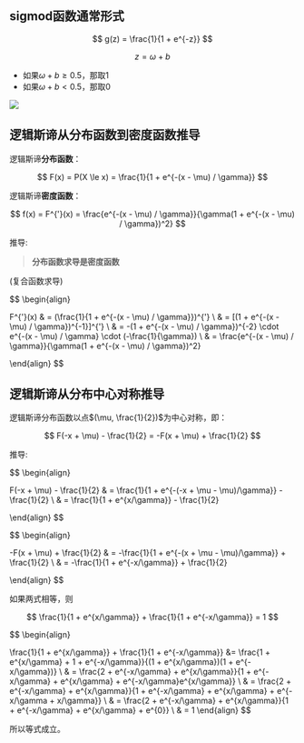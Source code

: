 
## sigmod函数通常形式

$$
g(z) = \frac{1}{1 + e^{-z}}
$$

$$
z = \omega + b
$$

- 如果$\omega + b \ge 0.5$，那取1
- 如果$\omega + b < 0.5$，那取0

![](Sigmoid_function_01.png)

## 逻辑斯谛从分布函数到密度函数推导

逻辑斯谛**分布函数**：

$$
F(x) = P(X \le x) = \frac{1}{1 + e^{-(x - \mu) / \gamma}}
$$

逻辑斯谛**密度函数**：

$$
f(x) = F^{'}(x) = \frac{e^{-(x - \mu) / \gamma}}{\gamma(1 + e^{-(x - \mu) / \gamma})^2}
$$

推导:

> **分布函数求导是密度函数**

(复合函数求导)

$$
\begin{align}

F^{'}(x) & = (\frac{1}{1 + e^{-(x - \mu) / \gamma}})^{'} \\
& = [(1 + e^{-(x - \mu) / \gamma})^{-1}]^{'} \\
& = -(1 + e^{-(x - \mu) / \gamma})^{-2} \cdot e^{-(x - \mu) / \gamma} \cdot (-\frac{1}{\gamma}) \\
& = \frac{e^{-(x - \mu) / \gamma}}{\gamma(1 + e^{-(x - \mu) / \gamma})^2}

\end{align}
$$

## 逻辑斯谛从分布中心对称推导

逻辑斯谛分布函数以点$(\mu, \frac{1}{2})$为中心对称，即：

$$
F(-x + \mu) - \frac{1}{2} = -F(x + \mu) + \frac{1}{2}
$$

推导:

$$
\begin{align}

F(-x + \mu) - \frac{1}{2} & = \frac{1}{1 + e^{-(-x + \mu - \mu)/\gamma}} - \frac{1}{2} \\
& = \frac{1}{1 + e^{x/\gamma}} - \frac{1}{2}

\end{align}
$$

$$
\begin{align}

-F(x + \mu) + \frac{1}{2} & = -\frac{1}{1 + e^{-(x + \mu - \mu)/\gamma}} + \frac{1}{2} \\
& = -\frac{1}{1 + e^{-x/\gamma}} + \frac{1}{2}

\end{align}
$$

如果两式相等，则

$$
\frac{1}{1 + e^{x/\gamma}} + \frac{1}{1 + e^{-x/\gamma}} = 1
$$

$$
\begin{align}

\frac{1}{1 + e^{x/\gamma}} + \frac{1}{1 + e^{-x/\gamma}} &= \frac{1 + e^{x/\gamma} + 1 + e^{-x/\gamma}}{(1 + e^{x/\gamma})(1 + e^{-x/\gamma})} \\
& = \frac{2 + e^{-x/\gamma} + e^{x/\gamma}}{1 + e^{-x/\gamma} + e^{x/\gamma} + e^{-x/\gamma}e^{x/\gamma}} \\
& = \frac{2 + e^{-x/\gamma} + e^{x/\gamma}}{1 + e^{-x/\gamma} + e^{x/\gamma} + e^{-x/\gamma + x/\gamma}} \\
& = \frac{2 + e^{-x/\gamma} + e^{x/\gamma}}{1 + e^{-x/\gamma} + e^{x/\gamma} + e^{0}} \\
& = 1
\end{align}
$$

所以等式成立。








